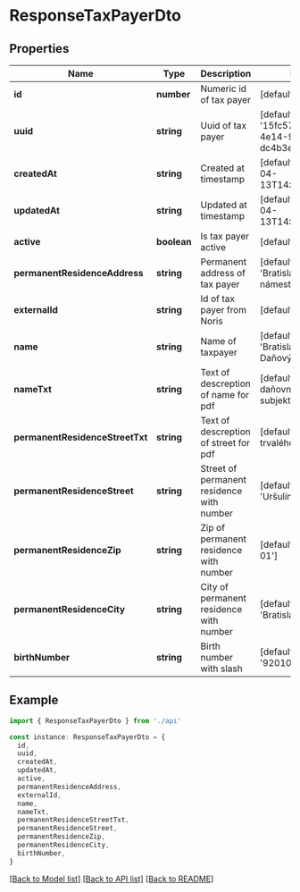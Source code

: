 # ResponseTaxPayerDto

## Properties

| Name                            | Type        | Description                               | Notes                                               |
| ------------------------------- | ----------- | ----------------------------------------- | --------------------------------------------------- |
| **id**                          | **number**  | Numeric id of tax payer                   | [default to 1]                                      |
| **uuid**                        | **string**  | Uuid of tax payer                         | [default to '15fc5751-d5e2-4e14-9f8d-dc4b3e1dec27'] |
| **createdAt**                   | **string**  | Created at timestamp                      | [default to 2023-04-13T14:39:49.004Z]               |
| **updatedAt**                   | **string**  | Updated at timestamp                      | [default to 2023-04-13T14:39:49.004Z]               |
| **active**                      | **boolean** | Is tax payer active                       | [default to true]                                   |
| **permanentResidenceAddress**   | **string**  | Permanent address of tax payer            | [default to 'Bratislava, Hlavne námestie 1']        |
| **externalId**                  | **string**  | Id of tax payer from Noris                | [default to '12345']                                |
| **name**                        | **string**  | Name of taxpayer                          | [default to 'Bratislavčan Daňový']                  |
| **nameTxt**                     | **string**  | Text of descreption of name for pdf       | [default to 'Meno daňovníka/ subjektu']             |
| **permanentResidenceStreetTxt** | **string**  | Text of descreption of street for pdf     | [default to 'Ulica trvalého pobytu']                |
| **permanentResidenceStreet**    | **string**  | Street of permanent residence with number | [default to 'Uršulínska 6 3/6']                     |
| **permanentResidenceZip**       | **string**  | Zip of permanent residence with number    | [default to '811 01']                               |
| **permanentResidenceCity**      | **string**  | City of permanent residence with number   | [default to 'Bratislava']                           |
| **birthNumber**                 | **string**  | Birth number with slash                   | [default to '920101/1111']                          |

## Example

```typescript
import { ResponseTaxPayerDto } from './api'

const instance: ResponseTaxPayerDto = {
  id,
  uuid,
  createdAt,
  updatedAt,
  active,
  permanentResidenceAddress,
  externalId,
  name,
  nameTxt,
  permanentResidenceStreetTxt,
  permanentResidenceStreet,
  permanentResidenceZip,
  permanentResidenceCity,
  birthNumber,
}
```

[[Back to Model list]](../README.md#documentation-for-models) [[Back to API list]](../README.md#documentation-for-api-endpoints) [[Back to README]](../README.md)
